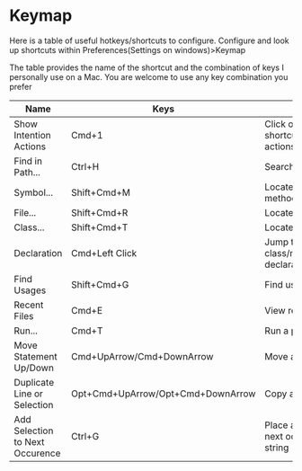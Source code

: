 Keymap
==============

Here is a table of useful hotkeys/shortcuts to configure. Configure and look up shortcuts within Preferences(Settings on windows)>Keymap

The table provides the name of the shortcut and the combination of keys I personally use on a Mac. You are welcome to use any key combination you prefer

|Name|Keys|Description|
|-----|------|--------|
|Show Intention Actions |  Cmd+1   |Click on a line and use this shortcut to preform various actions|
|Find in Path...| Ctrl+H | Search all files or a subset|
|Symbol...| Shift+Cmd+M | Locate a method,function,variable,etc|
|File...| Shift+Cmd+R | Locate a file|
|Class...| Shift+Cmd+T| Locate a class|
|Declaration| Cmd+Left Click| Jump to the class/method/function declaration|
|Find Usages| Shift+Cmd+G | Find usages of active object|
|Recent Files| Cmd+E | View recently edited files|
|Run...| Cmd+T | Run a python script|
|Move Statement Up/Down| Cmd+UpArrow/Cmd+DownArrow | Move a line of text up/down|
|Duplicate Line or Selection| Opt+Cmd+UpArrow/Opt+Cmd+DownArrow | Copy a line of text up/down|
|Add Selection to Next Occurence|Ctrl+G| Place a new cursor at the next occurence of an active string|


